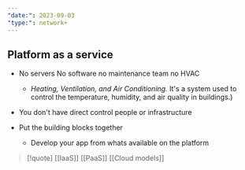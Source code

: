 ```yaml
---
"date:": 2023-09-03
"type:": network+
---
```

## Platform as a service 

- No servers No software no maintenance team no HVAC
	-  *Heating, Ventilation, and Air Conditioning.* It's a system used to control the temperature, humidity, and air quality in buildings.)
- You don't have direct control people or infrastructure 

- Put the building blocks together 
	- Develop your app from whats available on the platform 

>[!quote] [[IaaS]] [[PaaS]] [[Cloud models]]